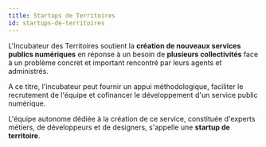 ```yaml
---
title: Startups de Territoires
id: startups-de-territoires
---
```

L'Incubateur des Territoires soutient la **création de nouveaux services publics numériques** en réponse à un besoin de **plusieurs collectivités** face à un problème concret et important rencontré par leurs agents et administrés.

A ce titre, l'incubateur peut fournir un appui méthodologique, faciliter le recrutement de l'équipe et cofinancer le développement d'un service public numérique.

L'équipe autonome dédiée à la création de ce service, constituée d'experts métiers, de développeurs et de designers, s'appelle une **startup de territoire**.
